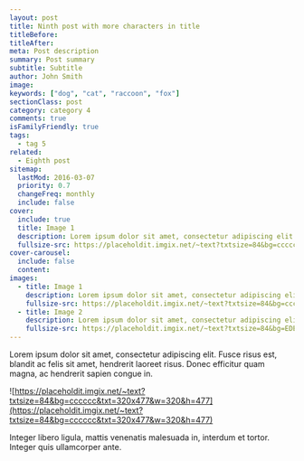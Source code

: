 ```yaml
---
layout: post
title: Ninth post with more characters in title
titleBefore:
titleAfter:
meta: Post description
summary: Post summary
subtitle: Subtitle
author: John Smith
image:
keywords: ["dog", "cat", "raccoon", "fox"]
sectionClass: post
category: category 4
comments: true
isFamilyFriendly: true
tags:
  - tag 5
related:
  - Eighth post
sitemap:
  lastMod: 2016-03-07
  priority: 0.7
  changeFreq: monthly
  include: false
cover:
  include: true
  title: Image 1
  description: Lorem ipsum dolor sit amet, consectetur adipiscing elit.
  fullsize-src: https://placeholdit.imgix.net/~text?txtsize=84&bg=cccccc&txt=cover-image-1&w=1653&h=1167
cover-carousel:
  include: false
  content:
images:
  - title: Image 1
    description: Lorem ipsum dolor sit amet, consectetur adipiscing elit.
    fullsize-src: https://placeholdit.imgix.net/~text?txtsize=84&bg=cccccc&txt=image-1&w=1653&h=1167
  - title: Image 2
    description: Lorem ipsum dolor sit amet, consectetur adipiscing elit.
    fullsize-src: https://placeholdit.imgix.net/~text?txtsize=84&bg=EDE4E4&txt=image-1&w=1653&h=1167
---
```


Lorem ipsum dolor sit amet, consectetur adipiscing elit. Fusce risus est, blandit ac felis sit amet, hendrerit laoreet risus. Donec efficitur quam magna, ac hendrerit sapien congue in.

![https://placeholdit.imgix.net/~text?txtsize=84&bg=cccccc&txt=320x477&w=320&h=477](https://placeholdit.imgix.net/~text?txtsize=84&bg=cccccc&txt=320x477&w=320&h=477)

Integer libero ligula, mattis venenatis malesuada in, interdum et tortor. Integer quis ullamcorper ante.
